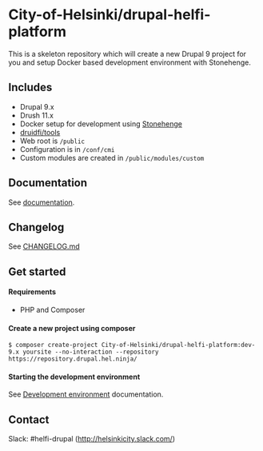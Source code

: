 # City-of-Helsinki/drupal-helfi-platform

This is a skeleton repository which will create a new Drupal 9 project for you and setup Docker based development environment with Stonehenge.

## Includes

- Drupal 9.x
- Drush 11.x
- Docker setup for development using [Stonehenge](https://github.com/druidfi/stonehenge)
- [druidfi/tools](https://github.com/druidfi/tools)
- Web root is `/public`
- Configuration is in `/conf/cmi`
- Custom modules are created in `/public/modules/custom`

## Documentation

See [documentation](/documentation).

## Changelog

See [CHANGELOG.md](/CHANGELOG.md)


## Get started

#### Requirements

- PHP and Composer

#### Create a new project using composer

```console
$ composer create-project City-of-Helsinki/drupal-helfi-platform:dev-9.x yoursite --no-interaction --repository https://repository.drupal.hel.ninja/
```

#### Starting the development environment

See [Development environment](/documentation/local.md) documentation.

## Contact

Slack: #helfi-drupal (http://helsinkicity.slack.com/)
